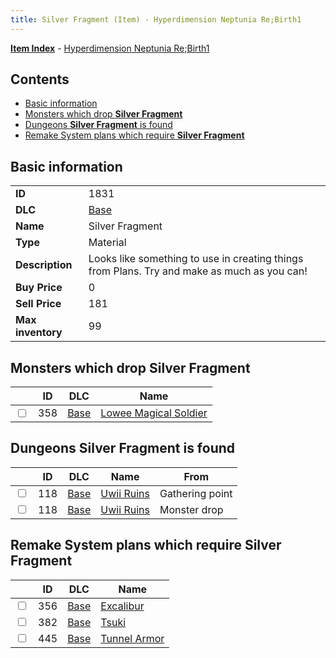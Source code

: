 ```yaml
---
title: Silver Fragment (Item) - Hyperdimension Neptunia Re;Birth1
---
```


[**Item Index**](/neptunia/rb1/item/index.html) - [Hyperdimension Neptunia Re;Birth1](/neptunia/rb1)

## Contents

- [Basic information](#basic-information)
- [Monsters which drop **Silver Fragment**](#monsters-which-drop-silver-fragment)
- [Dungeons **Silver Fragment** is found](#dungeons-silver-fragment-is-found)
- [Remake System plans which require **Silver Fragment**](#remake-system-plans-which-require-silver-fragment)

## Basic information

|   |   |
| -- | -- |
| **ID** | 1831 |
| **DLC** | [Base](/neptunia/rb1/dlc/1-base.html) |
| **Name** | Silver Fragment |
| **Type** | Material |
| **Description** | Looks like something to use in creating things from Plans. Try and make as much as you can! |
| **Buy Price** | 0 |
| **Sell Price** | 181 |
| **Max inventory** | 99 |


## Monsters which drop **Silver Fragment**

|    | ID | DLC | Name |
| -- | -- | --- | ---- |
| <input type="checkbox" id="rb1-monster-1-358" class="trackbox" /> | 358 | [Base](/neptunia/rb1/dlc/1-base.html) | [Lowee Magical Soldier](/neptunia/rb1/monster/1-358-lowee-magical-soldier.html) |


## Dungeons **Silver Fragment** is found

|    | ID | DLC | Name | From |
| -- | -- | --- | ---- | ---- |
| <input type="checkbox" id="rb1-dungeon-1-118" class="trackbox" /> | 118 | [Base](/neptunia/rb1/dlc/1-base.html) | [Uwii Ruins](/neptunia/rb1/dungeon/1-118-uwii-ruins.html) | Gathering point |
| <input type="checkbox" id="rb1-dungeon-1-118" class="trackbox" /> | 118 | [Base](/neptunia/rb1/dlc/1-base.html) | [Uwii Ruins](/neptunia/rb1/dungeon/1-118-uwii-ruins.html) | Monster drop |


## Remake System plans which require **Silver Fragment**

|    | ID | DLC | Name |
| -- | -- | --- | ---- |
| <input type="checkbox" id="rb1-quest-1-356" class="trackbox" /> | 356 | [Base](/neptunia/rb1/dlc/1-base.html) | [Excalibur](/neptunia/rb1/quest/1-356-excalibur.html) |
| <input type="checkbox" id="rb1-quest-1-382" class="trackbox" /> | 382 | [Base](/neptunia/rb1/dlc/1-base.html) | [Tsuki](/neptunia/rb1/quest/1-382-tsuki.html) |
| <input type="checkbox" id="rb1-quest-1-445" class="trackbox" /> | 445 | [Base](/neptunia/rb1/dlc/1-base.html) | [Tunnel Armor](/neptunia/rb1/quest/1-445-tunnel-armor.html) |
